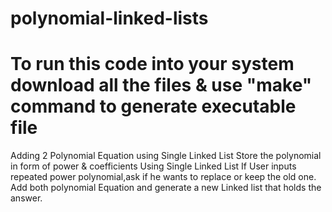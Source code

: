 # polynomial-linked-lists

# To run this code into your system download all the files & use "make" command to generate executable file

 Adding 2 Polynomial Equation using Single Linked List
 Store the polynomial in form of power & coefficients
 Using Single Linked List
 If User inputs repeated power polynomial,ask if he wants to replace or keep the old one.
 Add both polynomial Equation and generate a new Linked list that holds the answer.
